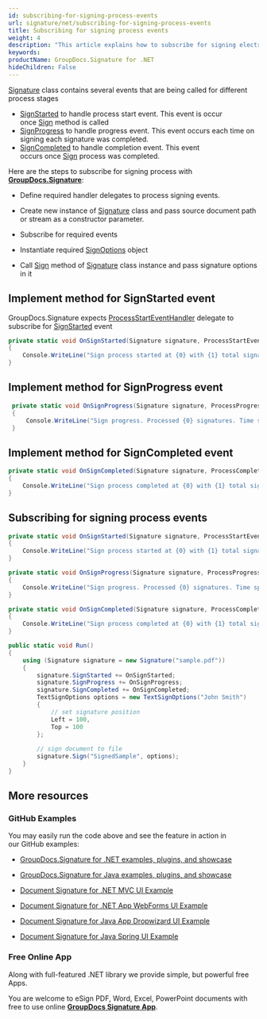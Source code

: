 ```yaml
---
id: subscribing-for-signing-process-events
url: signature/net/subscribing-for-signing-process-events
title: Subscribing for signing process events
weight: 4
description: "This article explains how to subscribe for signing electronic signatures events like start, progress and completion with GroupDocs.Signature API."
keywords: 
productName: GroupDocs.Signature for .NET
hideChildren: False
---
```

[Signature](https://apireference.groupdocs.com/net/signature/groupdocs.signature/signature) class contains several events that are being called for different process stages

*   [SignStarted](https://apireference.groupdocs.com/net/signature/groupdocs.signature/signature/events/signstarted) to handle process start event. This event is occur once [Sign](https://apireference.groupdocs.com/net/signature/groupdocs.signature/signature/methods/sign) method is called
*   [SignProgress](https://apireference.groupdocs.com/net/signature/groupdocs.signature/signature/events/signprogress) to handle progress event. This event occurs each time on signing each signature was completed.
*   [SignCompleted](https://apireference.groupdocs.com/net/signature/groupdocs.signature/signature/events/signcompleted) to handle completion event. This event occurs once [Sign](https://apireference.groupdocs.com/net/signature/groupdocs.signature/signature/methods/sign) process was completed.    

Here are the steps to subscribe for signing process with [**GroupDocs.Signature**](https://products.groupdocs.com/signature/net):

*   Define required handler delegates to process signing events.
    
*   Create new instance of [Signature](https://apireference.groupdocs.com/net/signature/groupdocs.signature/signature) class and pass source document path or stream as a constructor parameter.
    
*   Subscribe for required events  
    
*   Instantiate required [SignOptions](https://apireference.groupdocs.com/net/signature/groupdocs.signature.options/signoptions) object  
    
*   Call [Sign](https://apireference.groupdocs.com/net/signature/groupdocs.signature/signature/methods/sign) method of [Signature](https://apireference.groupdocs.com/net/signature/groupdocs.signature/signature) class instance and pass signature options in it
    

## Implement method for SignStarted event

GroupDocs.Signature expects [ProcessStartEventHandler](https://apireference.groupdocs.com/net/signature/groupdocs.signature/processstarteventhandler) delegate to subscribe for [SignStarted](https://apireference.groupdocs.com/net/signature/groupdocs.signature/signature/events/signstarted) event

```csharp
private static void OnSignStarted(Signature signature, ProcessStartEventArgs args)
{
    Console.WriteLine("Sign process started at {0} with {1} total signatures to be put in document", args.Started, args.TotalSignatures);
}
```

## Implement method for SignProgress event

```csharp
 private static void OnSignProgress(Signature signature, ProcessProgressEventArgs args)
 {
     Console.WriteLine("Sign progress. Processed {0} signatures. Time spent {1} mlsec", args.ProcessedSignatures, args.Ticks);
 }
```

## Implement method for SignCompleted event

```csharp
private static void OnSignCompleted(Signature signature, ProcessCompleteEventArgs args)
{
    Console.WriteLine("Sign process completed at {0} with {1} total signatures. Process took {2} mlsec", args.Completed, args.TotalSignatures, args.Ticks);
}
```

## Subscribing for signing process events

```csharp
private static void OnSignStarted(Signature signature, ProcessStartEventArgs args)
{
    Console.WriteLine("Sign process started at {0} with {1} total signatures to be put in document", args.Started, args.TotalSignatures);
}

private static void OnSignProgress(Signature signature, ProcessProgressEventArgs args)
{
    Console.WriteLine("Sign progress. Processed {0} signatures. Time spent {1} mlsec", args.ProcessedSignatures, args.Ticks);
}

private static void OnSignCompleted(Signature signature, ProcessCompleteEventArgs args)
{
    Console.WriteLine("Sign process completed at {0} with {1} total signatures. Process took {2} mlsec", args.Completed, args.TotalSignatures, args.Ticks);
}

public static void Run()
{
    using (Signature signature = new Signature("sample.pdf"))
    {
        signature.SignStarted += OnSignStarted;
        signature.SignProgress += OnSignProgress;
        signature.SignCompleted += OnSignCompleted;
        TextSignOptions options = new TextSignOptions("John Smith")
        {
            // set signature position 
            Left = 100,
            Top = 100
        };
        
        // sign document to file
        signature.Sign("SignedSample", options);
    }
}
```

## More resources

### GitHub Examples 

You may easily run the code above and see the feature in action in our GitHub examples:

*   [GroupDocs.Signature for .NET examples, plugins, and showcase](https://github.com/groupdocs-signature/GroupDocs.Signature-for-.NET)
    
*   [GroupDocs.Signature for Java examples, plugins, and showcase](https://github.com/groupdocs-signature/GroupDocs.Signature-for-Java)
    
*   [Document Signature for .NET MVC UI Example](https://github.com/groupdocs-signature/GroupDocs.Signature-for-.NET-MVC) 
    
*   [Document Signature for .NET App WebForms UI Example](https://github.com/groupdocs-signature/GroupDocs.Signature-for-.NET-WebForms)
    
*   [Document Signature for Java App Dropwizard UI Example](https://github.com/groupdocs-signature/GroupDocs.Signature-for-Java-Dropwizard)
    
*   [Document Signature for Java Spring UI Example](https://github.com/groupdocs-signature/GroupDocs.Signature-for-Java-Spring)
    

### Free Online App 

Along with full-featured .NET library we provide simple, but powerful free Apps.

You are welcome to eSign PDF, Word, Excel, PowerPoint documents with free to use online **[GroupDocs Signature App](https://products.groupdocs.app/signature)**.

